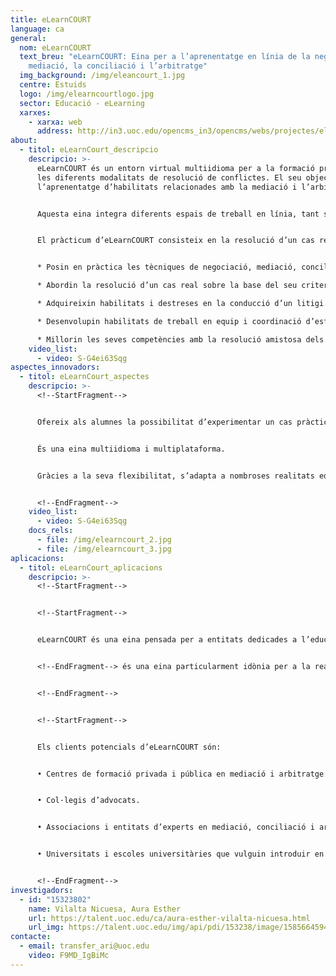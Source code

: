 ```yaml
---
title: eLearnCOURT
language: ca
general:
  nom: eLearnCOURT
  text_breu: "eLearnCOURT: Eina per a l’aprenentatge en línia de la negociació, la
    mediació, la conciliació i l’arbitratge"
  img_background: /img/eleancourt_1.jpg
  centre: Estuids
  logo: /img/elearncourtlogo.jpg
  sector: Educació - eLearning
  xarxes:
    - xarxa: web
      address: http://in3.uoc.edu/opencms_in3/opencms/webs/projectes/elearncourt/ca/index.html
about:
  - titol: eLearnCourt_descripcio
    descripcio: >-
      eLearnCOURT és un entorn virtual multiidioma per a la formació pràctica de
      les diferents modalitats de resolució de conflictes. El seu objectiu és
      l’aprenentatge d’habilitats relacionades amb la mediació i l’arbitratge


      Aquesta eina integra diferents espais de treball en línia, tant síncrons com asíncrons, on es porta a terme un pràcticum en el qual els estudiants, organitzats en equips, assumeixen els rols de reclamants, reclamats, mediadors, conciliadors i àrbitres, respectivament, i resolen un cas real.


      El pràcticum d’eLearnCOURT consisteix en la resolució d’un cas real mitjançant la simulació en línia d’un procés de resolució de conflictes, que assegura l’adquisició de competències professionals imprescindibles en aquest àmbit. eLearnCOURT aconsegueix que els estudiants:


      * Posin en pràctica les tècniques de negociació, mediació, conciliació i arbitratge.

      * Abordin la resolució d’un cas real sobre la base del seu criteri.

      * Adquireixin habilitats i destreses en la conducció d’un litigi.

      * Desenvolupin habilitats de treball en equip i coordinació d’esforços.

      * Millorin les seves competències amb la resolució amistosa dels conflictes.
    video_list:
      - video: S-G4ei63Sqg
aspectes_innovadors:
  - titol: eLearnCourt_aspectes
    descripcio: >-
      <!--StartFragment-->


      Ofereix als alumnes la possibilitat d’experimentar un cas pràctic real de resolució de conflictes, tal com trobaran en la seva carrera professional.


      És una eina multiidioma i multiplataforma.


      Gràcies a la seva flexibilitat, s’adapta a nombroses realitats educatives. K6


      <!--EndFragment-->
    video_list:
      - video: S-G4ei63Sqg
    docs_rels:
      - file: /img/elearncourt_2.jpg
      - file: /img/elearncourt_3.jpg
aplicacions:
  - titol: eLearnCourt_aplicacions
    descripcio: >-
      <!--StartFragment-->


      <!--StartFragment-->


      eLearnCOURT és una eina pensada per a entitats dedicades a l’educació superior que imparteixin formacions en l’àmbit de la mediació i la resolució de conflictes.


      <!--EndFragment--> és una eina particularment idònia per a la realització de cursos de postgrau amb continguts relacionats amb la mediació i l’arbitratge, màsters de resolució de conflictes en línia (RCL), cursos d’actualització i formació contínua dels experts.


      <!--EndFragment-->


      <!--StartFragment-->


      Els clients potencials d’eLearnCOURT són:


      • Centres de formació privada i pública en mediació i arbitratge.


      • Col·legis d’advocats.


      • Associacions i entitats d’experts en mediació, conciliació i arbitratge.


      • Universitats i escoles universitàries que vulguin introduir en el seu portafoli estudis de mediació i arbitratge o que vulguin estendre’ls a la pràctica en línia.


      <!--EndFragment-->
investigadors:
  - id: "15323802"
    name: Vilalta Nicuesa, Aura Esther
    url: https://talent.uoc.edu/ca/aura-esther-vilalta-nicuesa.html
    url_img: https://talent.uoc.edu/img/api/pdi/153238/image/1585664594258
contacte:
  - email: transfer_ari@uoc.edu
    video: F9MD_IgBiMc
---
```

